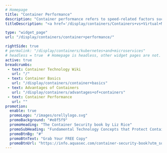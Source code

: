 ```yaml
---
# Homepage
title: "Container Performance"
description: "Container performance refers to speed-related factors such as container startup time, resource distribution, and redundancy (duplication of components), and how these affect the software delivery pipeline. This page gathers resources about container performance, including best practices, performance analysis, and academic papers."
titleDescription: "<a href='/display/containers/Containers+vs+Virtual+Machines'>Container</a>performance refers to speed-related factors such as container startup time, resource distribution, and redundancy (duplication of components), and how these affect the software delivery pipeline. This page gathers resources about container performance, including best practices, performance analysis, and academic papers." 

type: "widget_page"
url: "/display/containers/container+performance/" 

rightSide: true 
# permalink: "/display/containers/kubernetes+and+microservices"
# headless = true  # Homepage is headless, other widget pages are not.
active: true
breadcrumbs:
 - text: Container Technology Wiki
   url: "/"
 - text: Container Basics
   url: "/display/containers/container+basics"
 - text: Advantages of Containers
   url: "/display/containers/advantages+of+containers"
 - text: Container Performance
   url: ""
promotion:
  enable: true
  promoLogo: "/images/orellylogo.svg"
  promoBackground: "#e8f5f9"
  promoHeading: "The Container Security book by Liz Rice"
  promoSubHeading: "Fundamental Technology Concepts that Protect Containerized Applications"
  promoBtnBg: "#"
  promoBtnText: "Grab Your FREE Copy"
  promoBtnUrl: "https://info.aquasec.com/container-security-book?utm_source=wiki"
---
```


